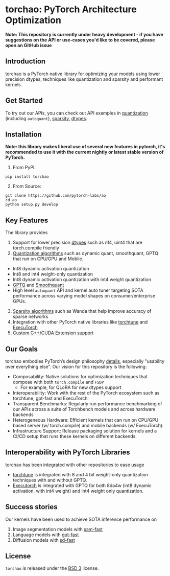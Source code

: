 # torchao: PyTorch Architecture Optimization

**Note: This repository is currently under heavy development - if you have suggestions on the API or use-cases you'd like to be covered, please open an GitHub issue**

## Introduction
torchao is a PyTorch native library for optimizing your models using lower precision dtypes, techniques like quantization and sparsity and performant kernels.

## Get Started
To try out our APIs, you can check out API examples in [quantization](./torchao/quantization) (including `autoquant`), [sparsity](./torchao/sparsity), [dtypes](./torchao/dtypes).

## Installation
**Note: this library makes liberal use of several new features in pytorch, it's recommended to use it with the current nightly or latest stable version of PyTorch.**

1. From PyPI:
```Shell
pip install torchao
```

2. From Source:

```Shell
git clone https://github.com/pytorch-labs/ao
cd ao
python setup.py develop
```

## Key Features
The library provides
1. Support for lower precision [dtypes](./torchao/dtypes) such as nf4, uint4 that are torch.compile friendly
2. [Quantization algorithms](./torchao/quantization) such as dynamic quant, smoothquant, GPTQ that run on CPU/GPU and Mobile.
  * Int8 dynamic activation quantization
  * Int8 and int4 weight-only quantization
  * Int8 dynamic activation quantization with int4 weight quantization
  * [GPTQ](https://arxiv.org/abs/2210.17323) and [Smoothquant](https://arxiv.org/abs/2211.10438)
  * High level `autoquant` API and kernel auto tuner targeting SOTA performance across varying model shapes on consumer/enterprise GPUs.
3. [Sparsity algorithms](./torchao/sparsity) such as Wanda that help improve accuracy of sparse networks
4. Integration with other PyTorch native libraries like [torchtune](https://github.com/pytorch/torchtune) and [ExecuTorch](https://github.com/pytorch/executorch)
5. [Custom C++/CUDA Extension support](./torchao/csrc/)


## Our Goals
torchao embodies PyTorch’s design philosophy [details](https://pytorch.org/docs/stable/community/design.html), especially "usability over everything else". Our vision for this repository is the following:

* Composability: Native solutions for optimization techniques that compose with both `torch.compile` and `FSDP`
    * For example, for QLoRA for new dtypes support
* Interoperability: Work with the rest of the PyTorch ecosystem such as torchtune, gpt-fast and ExecuTorch
* Transparent Benchmarks: Regularly run performance benchmarking of our APIs across a suite of Torchbench models and across hardware backends
* Heterogeneous Hardware: Efficient kernels that can run on CPU/GPU based server (w/ torch.compile) and mobile backends (w/ ExecuTorch).
* Infrastructure Support: Release packaging solution for kernels and a CI/CD setup that runs these kernels on different backends.

## Interoperability with PyTorch Libraries

torchao has been integrated with other repositories to ease usage

* [torchtune](https://github.com/pytorch/torchtune/blob/main/recipes/quantization.md) is integrated with 8 and 4 bit weight-only quantization techniques with and without GPTQ.
* [Executorch](https://github.com/pytorch/executorch/tree/main/examples/models/llama2#quantization) is integrated with GPTQ for both 8da4w (int8 dynamic activation, with int4 weight) and int4 weight only quantization.

## Success stories
Our kernels have been used to achieve SOTA inference performance on

1. Image segmentation models with [sam-fast](pytorch.org/blog/accelerating-generative-ai)
2. Language models with [gpt-fast](pytorch.org/blog/accelerating-generative-ai-2)
3. Diffusion models with [sd-fast](pytorch.org/blog/accelerating-generative-ai-3)

## License

`torchao` is released under the [BSD 3](https://github.com/pytorch-labs/ao/blob/main/LICENSE) license.
